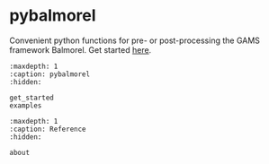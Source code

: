 # pybalmorel
Convenient python functions for pre- or post-processing the GAMS framework Balmorel. Get started [here](get_started.md).


```{toctree}
:maxdepth: 1
:caption: pybalmorel
:hidden:

get_started
examples
```

```{toctree}
:maxdepth: 1
:caption: Reference
:hidden:

about
```